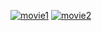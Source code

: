 

<a href="https://ibb.co/4wqWbBT"><img src="https://ibb.co/4wqWbBT/movie1.jpg" alt="movie1" border="0"></a>
<a href="https://ibb.co/C7hqs3Z"><img src="https://i.ibb.co/d2GSJwq/movie2.jpg" alt="movie2" border="0"></a>
